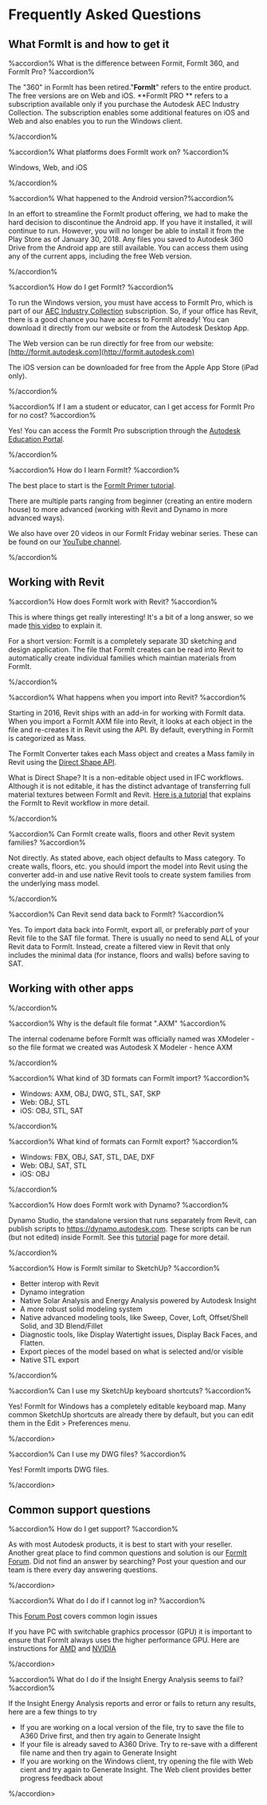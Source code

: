 # Frequently Asked Questions

## What FormIt is and how to get it

%accordion% What is the difference between Formit, FormIt 360, and FormIt Pro? %accordion%

The "360" in FormIt has been retired."**FormIt**" refers to the entire product. The free versions are on Web and iOS. **FormIt PRO ** refers to a subscription available only if you purchase the Autodesk AEC Industry Collection. The subscription enables some additional features on iOS and Web and also enables you to run the Windows client.

%/accordion%

%accordion% What platforms does FormIt work on? %accordion%

Windows, Web, and iOS

%/accordion%

%accordion% What happened to the Android version?%accordion%

In an effort to streamline the FormIt product offering, we had to make the hard decision to discontinue the Android app. If you have it installed, it will continue to run. However, you will no longer be able to install it from the Play Store as of January 30, 2018. Any files you saved to Autodesk 360 Drive from the Android app are still available. You can access them using any of the current apps, including the free Web version.

%/accordion%

%accordion% How do I get FormIt? %accordion%

To run the Windows version, you must have access to FormIt Pro, which is part of our [AEC Industry Collection](https://www.autodesk.com/collections/architecture-engineering-construction/overview) subscription. So, if your office has Revit, there is a good chance you have access to FormIt already! You can download it directly from our website or from the Autodesk Desktop App.

The Web version can be run directly for free from our website: [http://formit.autodesk.com](http://formit.autodesk.com)

The iOS version can be downloaded for free from the Apple App Store \(iPad only\).

%/accordion%

%accordion% If I am a student or educator, can I get access for FormIt Pro for no cost? %accordion%

Yes! You can access the FormIt Pro subscription through the [Autodesk Education Portal](https://www.autodesk.com/education/free-software/formit-pro).

%/accordion%

%accordion% How do I learn FormIt? %accordion%

The best place to start is the [FormIt Primer tutorial](https://windows.help.formit.autodesk.com/Building-the-Farnsworth-House/Building-the-Farnsworth-House.html).

There are multiple parts ranging from beginner \(creating an entire modern house\) to more advanced \(working with Revit and Dynamo in more advanced ways\).

We also have over 20 videos in our FormIt Friday webinar series. These can be found on our [YouTube channel](https://www.youtube.com/playlist?list=PLqumTDi1CVHM7rCHJs83Yb2FyadmuQsiH).

%/accordion%

## Working with Revit

%accordion% How does FormIt work with Revit? %accordion%

This is where things get really interesting! It's a bit of a long answer, so we made [this video](https://youtu.be/teKsLX99_FA) to explain it.

For a short version: FormIt is a completely separate 3D sketching and design application. The file that FormIt creates can be read into Revit to automatically create individual families which maintian materials from FormIt.

%/accordion%

%accordion% What happens when you import into Revit? %accordion%

Starting in 2016, Revit ships with an add-in for working with FormIt data. When you import a FormIt AXM file into Revit, it looks at each object in the file and re-creates it in Revit using the API. By default, everything in FormIt is categorized as Mass.

The FormIt Converter takes each Mass object and creates a Mass family in Revit using the [Direct Shape API](https://knowledge.autodesk.com/search-result/caas/CloudHelp/cloudhelp/2016/ENU/Revit-API/files/GUID-DF7B9D4A-5A8A-4E39-8721-B7782CBD7730-htm.html).

What is Direct Shape? It is a non-editable object used in IFC workflows. Although it is not editable, it has the distinct advantage of transferring full material textures between FormIt and Revit. [Here is a tutorial](https://windows.help.formit.autodesk.com/Building-the-Farnsworth-House/Revit-Interop.html) that explains the FormIt to Revit workflow in more detail.

%/accordion%

%accordion% Can FormIt create walls, floors and other Revit system families? %accordion%

Not directly. As stated above, each object defaults to Mass category. To create walls, floors, etc. you should import the model into Revit using the converter add-in and use native Revit tools to create system families from the underlying mass model.

%/accordion%

%accordion% Can Revit send data back to FormIt? %accordion%

Yes. To import data back into FormIt, export all, or preferably *part* of your Revit file to the SAT file format. There is usually no need to send ALL of your Revit data to FormIt. Instead, create a filtered view in Revit that only includes the minimal data (for instance, floors and walls) before saving to SAT. 

## Working with other apps

%/accordion%

%accordion% Why is the default file format ".AXM" %accordion%

The internal codename before FormIt was officially named was XModeler - so the file format we created was Autodesk X Modeler - hence AXM

%/accordion%

%accordion% What kind of 3D formats can FormIt import? %accordion%

- Windows:  AXM, OBJ, DWG, STL, SAT, SKP
- Web: OBJ, STL
- iOS: OBJ, STL, SAT

%/accordion%

%accordion% What kind of formats can FormIt export? %accordion%

- Windows: FBX, OBJ, SAT, STL, DAE, DXF
- Web: OBJ, SAT, STL
- iOS: OBJ

%/accordion%

%accordion% How does FormIt work with Dynamo? %accordion%

Dynamo Studio, the standalone version that runs separately from Revit, can publish scripts to https://dynamo.autodesk.com. These scripts can be run (but not edited) inside FormIt. See this [tutorial](https://windows.help.formit.autodesk.com/Building-the-Farnsworth-House/Computation-Groups-with-Dynamo.html) page for more detail. 

%/accordion%

%accordion% How is FormIt similar to SketchUp? %accordion%

- Better interop with Revit 
- Dynamo integration
- Native Solar Analysis and Energy Analysis powered by Autodesk Insight
- A more robust solid modeling system
- Native advanced modeling tools, like Sweep, Cover, Loft, Offset/Shell Solid, and 3D Blend/Fillet
- Diagnostic tools, like Display Watertight issues, Display Back Faces, and Flatten.
- Export pieces of the model based on what is selected and/or visible
- Native STL export

%/accordion%

%accordion% Can I use my SketchUp keyboard shortcuts? %accordion%

Yes! FormIt for Windows has a completely editable keyboard map. Many common SketchUp shortcuts are already there by default, but you can edit them in the Edit > Preferences menu.

%/accordion>

%accordion% Can I use my DWG files? %accordion%

Yes! FormIt imports DWG files. 

%/accordion>

## Common support questions

%accordion% How do I get support? %accordion%

As with most Autodesk products, it is best to start with your reseller. Another great place to find common questions and solution is our [FormIt Forum](https://forums.autodesk.com/t5/formit-forum/bd-p/142). Did not find an answer by searching? Post your question and our team is there every day answering questions. 

%/accordion>

%accordion% What do I do if I cannot log in? %accordion%

This [Forum Post](https://forums.autodesk.com/t5/formit-forum/having-trouble-logging-into-formit-for-windows-try-these-steps/td-p/7179572) covers common login issues

If you have PC with switchable graphics processor (GPU) it is important to ensure that FormIt always uses the higher performance GPU. Here are instructions for [AMD](https://community.amd.com/docs/DOC-1581#jive_content_id_Assigning_Applications_to_GPUs) and [NVIDIA](http://nvidia.custhelp.com/app/answers/detail/a_id/2615/kw/manage%203d%20settings/related/1)

%/accordion>

%accordion% What do I do if the Insight Energy Analysis seems to fail? %accordion%

If the Insight Energy Analysis reports and error or fails to return any results, here are a few things to try

- If you are working on a local version of the file, try to save the file to A360 Drive first, and then try again to Generate Insight
- If your file is already saved to A360 Drive. Try to re-save with a different file name and then try again to Generate Insight
- If you are working on the Windows client, try opening the file with Web cient and try again to Generate Insight. The Web client provides better progress feedback about 

%/accordion>